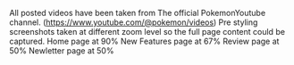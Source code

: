 All posted videos have been taken from The official PokemonYoutube channel. (<https://www.youtube.com/@pokemon/videos>)
Pre styling screenshots taken at different zoom level so the full page content could be captured.
Home page at 90%
New Features page at 67%
Review page at 50%
Newletter page at 50%
